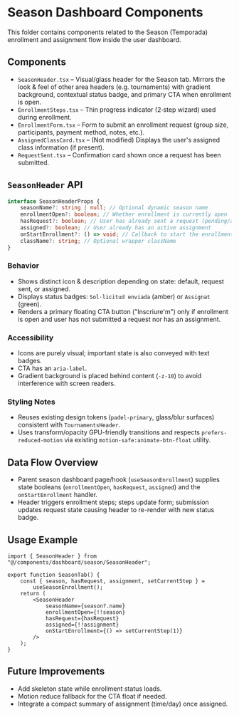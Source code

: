 # Season Dashboard Components

This folder contains components related to the Season (Temporada) enrollment and assignment flow inside the user dashboard.

## Components

- `SeasonHeader.tsx` – Visual/glass header for the Season tab. Mirrors the look & feel of other area headers (e.g. tournaments) with gradient background, contextual status badge, and primary CTA when enrollment is open.
- `EnrollmentSteps.tsx` – Thin progress indicator (2‑step wizard) used during enrollment.
- `EnrollmentForm.tsx` – Form to submit an enrollment request (group size, participants, payment method, notes, etc.).
- `AssignedClassCard.tsx` – (Not modified) Displays the user's assigned class information (if present).
- `RequestSent.tsx` – Confirmation card shown once a request has been submitted.

## `SeasonHeader` API

```ts
interface SeasonHeaderProps {
	seasonName?: string | null; // Optional dynamic season name
	enrollmentOpen?: boolean; // Whether enrollment is currently open
	hasRequest?: boolean; // User has already sent a request (pending/approved)
	assigned?: boolean; // User already has an active assignment
	onStartEnrollment?: () => void; // Callback to start the enrollment wizard
	className?: string; // Optional wrapper className
}
```

### Behavior

- Shows distinct icon & description depending on state: default, request sent, or assigned.
- Displays status badges: `Sol·licitud enviada` (amber) or `Assignat` (green).
- Renders a primary floating CTA button ("Inscriure'm") only if enrollment is open and user has not submitted a request nor has an assignment.

### Accessibility

- Icons are purely visual; important state is also conveyed with text badges.
- CTA has an `aria-label`.
- Gradient background is placed behind content (`-z-10`) to avoid interference with screen readers.

### Styling Notes

- Reuses existing design tokens (`padel-primary`, glass/blur surfaces) consistent with `TournamentsHeader`.
- Uses transform/opacity GPU-friendly transitions and respects `prefers-reduced-motion` via existing `motion-safe:animate-btn-float` utility.

## Data Flow Overview

- Parent season dashboard page/hook (`useSeasonEnrollment`) supplies state booleans (`enrollmentOpen`, `hasRequest`, `assigned`) and the `onStartEnrollment` handler.
- Header triggers enrollment steps; steps update form; submission updates request state causing header to re-render with new status badge.

## Usage Example

```tsx
import { SeasonHeader } from "@/components/dashboard/season/SeasonHeader";

export function SeasonTab() {
	const { season, hasRequest, assignment, setCurrentStep } =
		useSeasonEnrollment();
	return (
		<SeasonHeader
			seasonName={season?.name}
			enrollmentOpen={!!season}
			hasRequest={hasRequest}
			assigned={!!assignment}
			onStartEnrollment={() => setCurrentStep(1)}
		/>
	);
}
```

## Future Improvements

- Add skeleton state while enrollment status loads.
- Motion reduce fallback for the CTA float if needed.
- Integrate a compact summary of assignment (time/day) once assigned.
